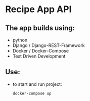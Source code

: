 # Recipe App API


## The app builds using:
- python
- Django / Django-REST-Framework
- Docker / Docker-Compose
- Test Driven Development


## Use:

- to start and run project:
  ```
  docker-compose up
  ```

